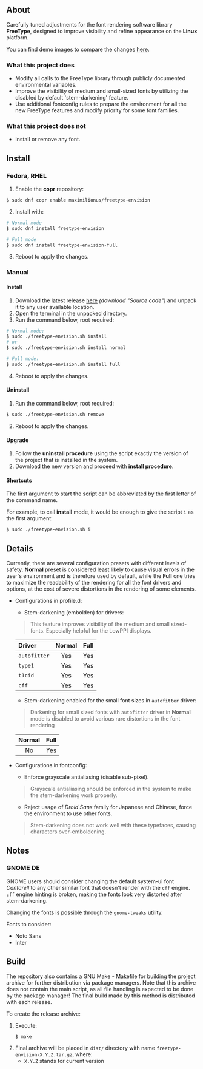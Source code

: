 ## About
Carefully tuned adjustments for the font rendering software library
**FreeType**, designed to improve visibility and refine appearance on the
**Linux** platform.

You can find demo images to compare the changes
[here](https://drive.google.com/drive/folders/1gPoAsNOPaaACBdEX2YEvlK0cw5miBfOd?usp=sharing).

### What this project does
- Modify all calls to the FreeType library through publicly documented
  environmental variables.
- Improve the visibility of medium and small-sized fonts by utilizing the
  disabled by default 'stem-darkening' feature.
- Use additional fontconfig rules to prepare the environment for all the new
  FreeType features and modify priority for some font families.

### What this project does not
- Install or remove any font.


## Install

### Fedora, RHEL
1. Enable the **copr** repository:
```sh
$ sudo dnf copr enable maximilionus/freetype-envision
```
2. Install with:
```sh
# Normal mode
$ sudo dnf install freetype-envision

# Full mode
$ sudo dnf install freetype-envision-full
```
3. Reboot to apply the changes.

### Manual
#### Install
1. Download the latest release
   [here](https://github.com/maximilionus/freetype-envision/releases/latest)
   *(download "Source code")* and unpack it to any user available location.
2. Open the terminal in the unpacked directory.
3. Run the command below, root required:
```sh
# Normal mode:
$ sudo ./freetype-envision.sh install
# or
$ sudo ./freetype-envision.sh install normal

# Full mode:
$ sudo ./freetype-envision.sh install full
```
4. Reboot to apply the changes.

#### Uninstall
1. Run the command below, root required:
```sh
$ sudo ./freetype-envision.sh remove
```
2. Reboot to apply the changes.

#### Upgrade
1. Follow the **uninstall procedure** using the script exactly the version of
   the project that is installed in the system.
2. Download the new version and proceed with **install procedure**.

#### Shortcuts
The first argument to start the script can be abbreviated by the first letter
of the command name.

For example, to call **install** mode, it would be enough to give the script
`i` as the first argument:

```sh
$ sudo ./freetype-envision.sh i
```


## Details
Currently, there are several configuration presets with different levels of
safety. **Normal** preset is considered least likely to cause visual errors in
the user's environment and is therefore used by default, while the **Full** one
tries to maximize the readability of the rendering for all the font drivers and
options, at the cost of severe distortions in the rendering of some elements.


- Configurations in profile.d:
   - Stem-darkening (embolden) for drivers:
   > This feature improves visibility of the medium and small sized-fonts.
   > Especially helpful for the LowPPI displays.

     | Driver       | Normal | Full |
     | :----------- | :----: | :--: |
     | `autofitter` | Yes    | Yes  |
     | `type1`      | Yes    | Yes  |
     | `t1cid`      | Yes    | Yes  |
     | `cff`        | Yes    | Yes  |

   - Stem-darkening enabled for the small font sizes in `autofitter` driver:
   > Darkening for small sized fonts with `autofitter` driver in **Normal**
   > mode is disabled to avoid various rare distortions in the font rendering

     | Normal | Full |
     | :----: | :--: |
     | No     | Yes  |

- Configurations in fontconfig:
   - Enforce grayscale antialiasing (disable sub-pixel).
   > Grayscale antialiasing should be enforced in the system to make the
   > stem-darkening work properly.

   - Reject usage of *Droid Sans* family for Japanese and Chinese, force the
     environment to use other fonts.
   > Stem-darkening does not work well with these typefaces, causing characters
   > over-emboldening.


## Notes
### GNOME DE
GNOME users should consider changing the default system-ui font *Cantarell* to
any other similar font that doesn't render with the `cff` engine. `cff` engine
hinting is broken, making the fonts look very distorted after stem-darkening.

Changing the fonts is possible through the `gnome-tweaks` utility.

Fonts to consider:
- Noto Sans
- Inter


## Build
The repository also contains a GNU Make - Makefile for building the project
archive for further distribution via package managers. Note that this archive
does not contain the main script, as all file handling is expected to be done
by the package manager! The final build made by this method is distributed with
each release.

To create the release archive:
1. Execute:
    ```sh
    $ make
    ```
2. Final archive will be placed in `dist/` directory with name `freetype-envision-X.Y.Z.tar.gz`, where:
    - `X.Y.Z` stands for current version
